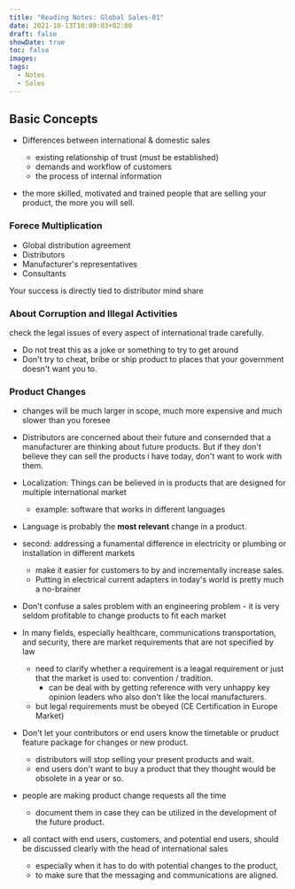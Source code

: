 ```yaml
---
title: "Reading Notes: Global Sales-01"
date: 2021-10-13T10:09:03+02:00
draft: false
showDate: true
toc: false
images:
tags:
  - Notes
  - Sales
---
```

## Basic Concepts

- Differences between international & domestic sales 
  - existing relationship of trust (must be established)
  - demands and workflow of customers
  - the process of internal information

- the more skilled, motivated and trained people that are selling your product, the more you will sell.

### Forece Multiplication
- Global distribution agreement
- Distributors
- Manufacturer's representatives
- Consultants

Your success is directly tied to distributor mind share

### About Corruption and Illegal Activities
check the legal issues of every aspect of international trade carefully.
- Do not treat this as a joke or something to try to get around
- Don't try to cheat, bribe or ship product to places that your government doesn't want you to.

### Product Changes 
- changes will be much larger in scope, much more expensive and much slower than you foresee

- Distributors are concerned about their future and consernded that a manufacturer are thinking about future products. But if they don't believe they can sell the products i have today, don't want to work with them.

- Localization: Things can be believed in is products that are designed for multiple international market
  - example: software that works in different languages

- Language is probably the **most relevant** change in a product.

- second: addressing a funamental difference in electricity or plumbing or installation in different markets
  - make it easier for customers to by and incrementally increase sales.
  - Putting in electrical current adapters in today's world is pretty much a no-brainer

- Don't confuse a sales problem with an engineering problem - it is very seldom profitable to change products to fit each market

- In many fields, especially healthcare, communications transportation, and security, there are market requirements that are not specified by law
  - need to clarify whether a requirement is a leagal requirement or just that the market is used to: convention / tradition.
    - can be deal with by getting reference with very unhappy key opinion leaders who also don't like the local manufacturers.
  - but legal requirements must be obeyed (CE Certification in Europe Market)

- Don't let your contributors or end users know the timetable or pruduct feature package for changes or new product.
  - distributors will stop selling your present products and wait.
  - end users don't want to buy a product that they thought would be obsolete in a year or so.

- people are making product change requests all the time
  - document them in case they can be utilized in the development of the future product.

- all contact with end users, customers, and potential end users, should be discussed clearly with the head of international sales 
  - especially when it has to do with potential changes to the product,
  - to make sure that the messaging and communications are aligned.

